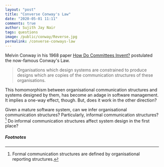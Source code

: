 ```yaml
---
layout: "post"
title: "Converse Conway's Law"
date: "2020-05-01 11:11"
comments: true
author: Sujith Jay Nair
tags: questions
image: /public/conway/Reverse.jpg
permalink: /converse-conways-law
---
```

Melvin Conway in his 1968 paper [How Do Committees Invent?](http://www.melconway.com/Home/Committees_Paper.html) postulated the now-famous Conway's Law.

> <blockquoted> Organisations which design systems are constrained to produce designs which are copies of the communication structures of these organisations.

This homomorphism between organisational communication structures and systems designed by them, has become an adage in software management. It implies a one-way effect, though. But, does it work in the other direction?

Given a mature software system, can we infer organisational communication structures? Particularly, informal communication structures? [^1] Do informal communication structures affect system design in the first place?

##### Footnotes

[^1]: Formal communication structures are defined by organisational reporting structures.
